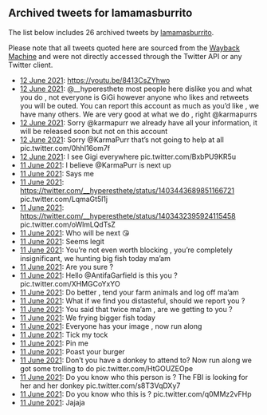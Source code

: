 ## Archived tweets for lamamasburrito

The list below includes 26 archived tweets by
[lamamasburrito](https://twitter.com/lamamasburrito).

Please note that all tweets quoted here are sourced from the
[Wayback Machine](https://web.archive.org) and were not directly accessed through the Twitter API or
any Twitter client.

* [12 June 2021](https://web.archive.org/web/20210612014305/https://twitter.com/lamamasburrito/status/1403528153369395200): https://youtu.be/8413CsZYhwo <!--1403528153369395200-->
* [12 June 2021](https://web.archive.org/web/20210612005629/https://twitter.com/lamamasburrito/status/1403516488166825987): @__hyperesthete  most people here dislike you and what you do , not everyone is GiGi however anyone who likes and retweets you will be outed. You can report this account as much as you’d like , we have many others. We are very good at what we do , right @karmapurrs <!--1403516488166825987-->
* [12 June 2021](https://web.archive.org/web/20210612003107/https://twitter.com/lamamasburrito/status/1403510053294989313): Sorry  @karmapurr  we already have all your information, it will be released soon but not on this account <!--1403510053294989313-->
* [12 June 2021](https://web.archive.org/web/20210612001737/https://twitter.com/lamamasburrito/status/1403506566574219266): Sorry  @KarmaPurr  that’s not going to help at all pic.twitter.com/0hhI16om7f <!--1403506566574219266-->
* [12 June 2021](https://web.archive.org/web/20210612000343/https://twitter.com/lamamasburrito/status/1403503167850045443): I see Gigi everywhere pic.twitter.com/BxbPU9KR5u <!--1403503167850045443-->
* [11 June 2021](https://web.archive.org/web/20210611210732/https://twitter.com/lamamasburrito/status/1403456620458393608): I believe  @KarmaPurr  is next up <!--1403456620458393608-->
* [11 June 2021](https://web.archive.org/web/20210611204921/https://twitter.com/lamamasburrito/status/1403452279982788613): Says me <!--1403452279982788613-->
* [11 June 2021](https://web.archive.org/web/20210611203717/https://twitter.com/lamamasburrito/status/1403445409142362117): https://twitter.com/__hyperesthete/status/1403443689851166721  pic.twitter.com/LqmaGt5l1j <!--1403445409142362117-->
* [11 June 2021](https://web.archive.org/web/20210611224420/https://twitter.com/lamamasburrito/status/1403441049297620994): https://twitter.com/__hyperesthete/status/1403432395924115458  pic.twitter.com/oWlmLQdTsZ <!--1403441049297620994-->
* [11 June 2021](https://web.archive.org/web/20210611201945/https://twitter.com/lamamasburrito/status/1403433159912570883): Who will be next 😘 <!--1403433159912570883-->
* [11 June 2021](https://web.archive.org/web/20210611193108/https://twitter.com/lamamasburrito/status/1403432070307794947): Seems legit <!--1403432070307794947-->
* [11 June 2021](https://web.archive.org/web/20210611170532/https://twitter.com/lamamasburrito/status/1403392675076841475): You’re not even worth blocking , you’re completely insignificant, we hunting big fish today ma’am <!--1403392675076841475-->
* [11 June 2021](https://web.archive.org/web/20210611154806/https://twitter.com/lamamasburrito/status/1403376279395704832): Are you sure ? <!--1403377944769204225-->
* [11 June 2021](https://web.archive.org/web/20210611154806/https://twitter.com/lamamasburrito/status/1403376279395704832): Hello  @AntifaGarfield  is this you ? pic.twitter.com/XHMGCoYxYO <!--1403376279395704832-->
* [11 June 2021](https://web.archive.org/web/20210611161544/https://twitter.com/lamamasburrito/status/1403372467830378496): Do better , tend your farm animals and log off ma’am <!--1403372467830378496-->
* [11 June 2021](https://web.archive.org/web/20210611152110/https://twitter.com/lamamasburrito/status/1403362028400656394): What if we find you distasteful, should we report you ? <!--1403371474224914437-->
* [11 June 2021](https://web.archive.org/web/20210611152110/https://twitter.com/lamamasburrito/status/1403362028400656394): You said that twice ma’am , are we getting to you ? <!--1403362028400656394-->
* [11 June 2021](https://web.archive.org/web/20210611133135/https://twitter.com/lamamasburrito/status/1403343738055925768): We frying bigger fish today <!--1403343738055925768-->
* [11 June 2021](https://web.archive.org/web/20210611133519/https://twitter.com/lamamasburrito/status/1403343407548932096): Everyone has your image , now run along <!--1403343407548932096-->
* [11 June 2021](https://web.archive.org/web/20210611133611/https://twitter.com/lamamasburrito/status/1403341433516535808): Tick my tock <!--1403341433516535808-->
* [11 June 2021](https://web.archive.org/web/20210611132619/https://twitter.com/lamamasburrito/status/1403341068326821892): Pin me <!--1403341068326821892-->
* [11 June 2021](https://web.archive.org/web/20210611132551/https://twitter.com/lamamasburrito/status/1403340875363717127): Poast your burger <!--1403340875363717127-->
* [11 June 2021](https://web.archive.org/web/20210611130707/https://twitter.com/lamamasburrito/status/1403336575291904010): Don’t you have a donkey to attend to? Now run along we got some trolling to do pic.twitter.com/HtGOUZEOpe <!--1403336575291904010-->
* [11 June 2021](https://web.archive.org/web/20210611042529/https://twitter.com/lamamasburrito/status/1403206661226090497): Do you know who this person is ? The FBI is looking for her and her donkey pic.twitter.com/s8T3VqDXy7 <!--1403206661226090497-->
* [11 June 2021](https://web.archive.org/web/20210611030407/https://twitter.com/lamamasburrito/status/1403186160030162944): Do you know who this is ? pic.twitter.com/q0MMz2vFHp <!--1403186160030162944-->
* [11 June 2021](https://web.archive.org/web/20210611030035/https://twitter.com/lamamasburrito/status/1403185248419127297): Jajaja <!--1403185248419127297-->
